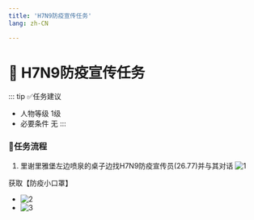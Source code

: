 ```yaml
---
title: 'H7N9防疫宣传任务'
lang: zh-CN

---
```


# 📜 H7N9防疫宣传任务

::: tip ✅任务建议
- 人物等级	1级
- 必要条件  无
:::

### 📝任务流程

1. 里谢里雅堡左边喷泉的桌子边找H7N9防疫宣传员(26.77)并与其对话
![1](https://user-images.githubusercontent.com/78347270/115132211-f8570f80-a038-11eb-81dd-9600413f6483.png)

获取【防疫小口罩】
- ![2](https://user-images.githubusercontent.com/78347270/115132242-453ae600-a039-11eb-8bfb-d4bbefac45cd.png)
- ![3](https://user-images.githubusercontent.com/78347270/115132243-45d37c80-a039-11eb-812c-3b7268a9c0f6.png)